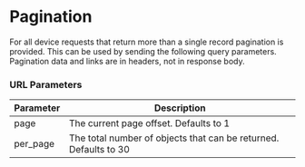 # Pagination

For all device requests that return more than a single record pagination is provided. This can be used by sending the following query parameters.
Pagination data and links are in headers, not in response body.

### URL Parameters

Parameter | Description
--------- | -----------
page      | The current page offset. Defaults to 1
per_page  | The total number of objects that can be returned. Defaults to 30
